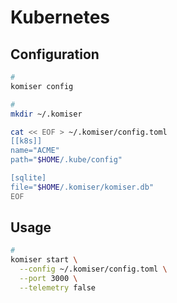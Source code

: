# Kubernetes

## Configuration

```sh
#
komiser config

#
mkdir ~/.komiser

cat << EOF > ~/.komiser/config.toml
[[k8s]]
name="ACME"
path="$HOME/.kube/config"

[sqlite]
file="$HOME/.komiser/komiser.db"
EOF
```

## Usage

```sh
#
komiser start \
  --config ~/.komiser/config.toml \
  --port 3000 \
  --telemetry false
```
